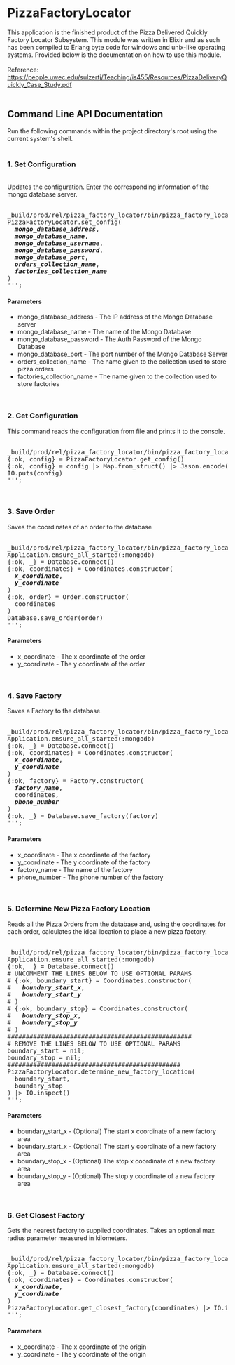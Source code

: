# PizzaFactoryLocator

This application is the finished product of the Pizza Delivered Quickly Factory Locator Subsystem. This module was written in Elixir and as such has been compiled to Erlang byte code for windows and unix-like operating systems. Provided below is the documentation on how to use this module.
<br>
<br>
Reference: https://people.uwec.edu/sulzertj/Teaching/is455/Resources/PizzaDeliveryQuickly_Case_Study.pdf
<br>
<br>
<h2>Command Line API Documentation</h2>
Run the following commands within the project directory's root using the current system's shell.
<br>
<br>
<h3>1. Set Configuration</h3>
<br>
Updates the configuration. Enter the corresponding information of the mongo database server.
<br>
<br>
<pre>
_build/prod/rel/pizza_factory_locator/bin/pizza_factory_locator eval '''
PizzaFactoryLocator.set_config(
  <b><i>mongo_database_address</i></b>,
  <b><i>mongo_database_name</i></b>,
  <b><i>mongo_database_username</i></b>,
  <b><i>mongo_database_password</i></b>,
  <b><i>mongo_database_port</i></b>,
  <b><i>orders_collection_name</i></b>,
  <b><i>factories_collection_name</i></b>
)
''';
</pre>
<h4>Parameters</h4>
<ul>
  <li>mongo_database_address - The IP address of the Mongo Database server</li>
  <li>mongo_database_name - The name of the Mongo Database</li>
  <li>mongo_database_password - The Auth Password of the Mongo Database</li>
  <li>mongo_database_port - The port number of the Mongo Database Server</li>
  <li>orders_collection_name - The name given to the collection used to store pizza orders</li>
  <li>factories_collection_name - The name given to the collection used to store factories</li>
</ul>
<br>
<h3>2. Get Configuration</h3>
This command reads the configuration from file and prints it to the console.
<br>
<br>
<pre>
_build/prod/rel/pizza_factory_locator/bin/pizza_factory_locator eval '''
{:ok, config} = PizzaFactoryLocator.get_config()
{:ok, config} = config |> Map.from_struct() |> Jason.encode()
IO.puts(config)
''';
</pre>
<br>
<h3>3. Save Order</h3>
Saves the coordinates of an order to the database
<br>
<br>
<pre>
_build/prod/rel/pizza_factory_locator/bin/pizza_factory_locator eval '''
Application.ensure_all_started(:mongodb)
{:ok, _} = Database.connect()
{:ok, coordinates} = Coordinates.constructor(
  <b><i>x_coordinate</i></b>,
  <b><i>y_coordinate</i></b>
)
{:ok, order} = Order.constructor(
  coordinates
)
Database.save_order(order)
''';
</pre>
<h4>Parameters</h4>
<ul>
  <li>x_coordinate - The x coordinate of the order</l1>
  <li>y_coordinate - The y coordinate of the order</l1>
</ul>
<br>
<h3>4. Save Factory</h3>
Saves a Factory to the database.
<br>
<br>
<pre>
_build/prod/rel/pizza_factory_locator/bin/pizza_factory_locator eval '''
Application.ensure_all_started(:mongodb)
{:ok, _} = Database.connect()
{:ok, coordinates} = Coordinates.constructor(
  <b><i>x_coordinate</i></b>,
  <b><i>y_coordinate</i></b>
)
{:ok, factory} = Factory.constructor(
  <b><i>factory_name</i></b>,
  coordinates,
  <b><i>phone_number</i></b>
)
{:ok, _} = Database.save_factory(factory)
''';
</pre>
<h4>Parameters</h4>
<ul>
  <li>x_coordinate - The x coordinate of the factory</li>
  <li>y_coordinate - The y coordinate of the factory</li>
  <li>factory_name - The name of the factory</li>
  <li>phone_number - The phone number of the factory</li>
</ul>
<br>
<h3>5. Determine New Pizza Factory Location</h3>
Reads all the Pizza Orders from the database and, using the coordinates for each order, calculates the ideal location to place a new pizza factory.
<br>
<br>
<pre>
_build/prod/rel/pizza_factory_locator/bin/pizza_factory_locator eval '''
Application.ensure_all_started(:mongodb)
{:ok, _} = Database.connect()
# UNCOMMENT THE LINES BELOW TO USE OPTIONAL PARAMS
# {:ok, boundary_start} = Coordinates.constructor(
#   <b><i>boundary_start_x</i></b>,
#   <b><i>boundary_start_y</i></b>
# )
# {:ok, boundary_stop} = Coordinates.constructor(
#   <b><i>boundary_stop_x</i></b>,
#   <b><i>boundary_stop_y</i></b> 
# )
##################################################
# REMOVE THE LINES BELOW TO USE OPTIONAL PARAMS
boundary_start = nil;
boundary_stop = nil;
###############################################
PizzaFactoryLocator.determine_new_factory_location(
  boundary_start,
  boundary_stop
) |> IO.inspect()
''';
</pre>
<h4>Parameters</h4>
<ul>
  <li>boundary_start_x - (Optional) The start x coordinate of a new factory area</li>
  <li>boundary_start_x - (Optional) The start y coordinate of a new factory area</li>
  <li>boundary_stop_x - (Optional) The stop x coordinate of a new factory area</li>
  <li>boundary_stop_y - (Optional) The stop y coordinate of a new factory area</li>
</ul>
<br>
<h3>6. Get Closest Factory</h3>
Gets the nearest factory to supplied coordinates. Takes an optional max radius parameter measured in kilometers.
<br>
<br>
<pre>
_build/prod/rel/pizza_factory_locator/bin/pizza_factory_locator eval '''
Application.ensure_all_started(:mongodb)
{:ok, _} = Database.connect()
{:ok, coordinates} = Coordinates.constructor(
  <b><i>x_coordinate</i></b>,
  <b><i>y_coordinate</i></b>
)
PizzaFactoryLocator.get_closest_factory(coordinates) |> IO.inspect()
''';
</pre>
<h4>Parameters</h4>
<ul>
  <li>x_coordinate - The x coordinate of the origin</l1>
  <li>y_coordinate - The y coordinate of the origin</l1>
</ul>
